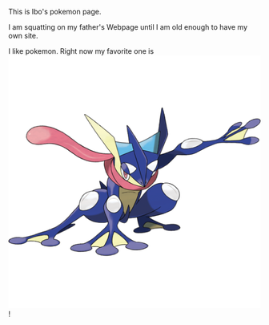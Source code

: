 This is Ibo's pokemon page.

I am squatting on my father's Webpage until I am old enough to have my own site.

I like pokemon. Right now my favorite one is ![Greninja](../images/Greninja.png)!
